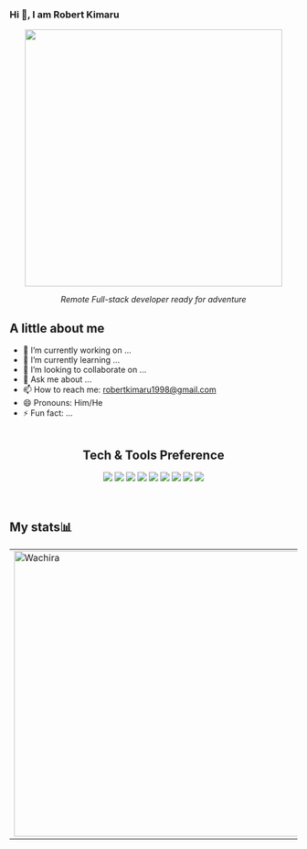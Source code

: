 ### Hi 👋, I am Robert Kimaru
<div align="center">
 <img src="https://media.giphy.com/media/qgQUggAC3Pfv687qPC/giphy.gif" width="450"/>
</div>
<p align="center"><em>Remote Full-stack developer ready for adventure</em></p>

## A little about me
- 🔭 I’m currently working on ...
- 🌱 I’m currently learning ...
- 👯 I’m looking to collaborate on ...
- 💬 Ask me about ...
- 📫 How to reach me: robertkimaru1998@gmail.com
- 😄 Pronouns: Him/He
- ⚡ Fun fact: ...
<br><br>
<div align="center">
<h2>Tech & Tools Preference</h2>
<img src = "https://img.shields.io/badge/-HTML5-E34F26?style=flat&logo=html5&logoColor=white"> <img src = "https://img.shields.io/badge/-CSS3-1572B6?style=flat&logo=css3&logoColor=white">
<img src="https://img.shields.io/badge/-Bootstrap-563D7C?style=flat&logo=bootstrap&logoColor=white">
<img src="https://img.shields.io/badge/-JavaScript-eed718?style=flat&logo=javascript&logoColor=ffffff">
<img src="https://img.shields.io/badge/-Sass-cc6699?style=flat&logo=sass&logoColor=ffffff">
<img src="https://img.shields.io/badge/-React-000000?style=flat&logo=react&logoColor=00c8ff">
<img src="http://img.shields.io/badge/-Git-F1502F?style=flat&logo=git&logoColor=FFFFFF">
<img src="http://img.shields.io/badge/-Github-000000?style=flat&logo=github&logoColor=FFFFFF">
<img src="http://img.shields.io/badge/-VS%20Code-007ACC?style=flat&logo=visual%20studio%20code&logoColor=white">
</div>
<br><br>

<h2>My stats📊</h2>
<table>
<tr padding="5">
    <td>
       <img align="center" src="https://github-readme-stats-eight-theta.vercel.app/api?username=robertwac&show_icons=true&theme=tokyonight" alt="Wachira" width="500"/>
    </td>
    <td>
      <img align="center" src="https://github-readme-stats.vercel.app/api/top-langs/?username=robertwac&show_icons=true&theme=tokyonight&layout=compact" alt="Wachira" width="410"/>
    </td>
